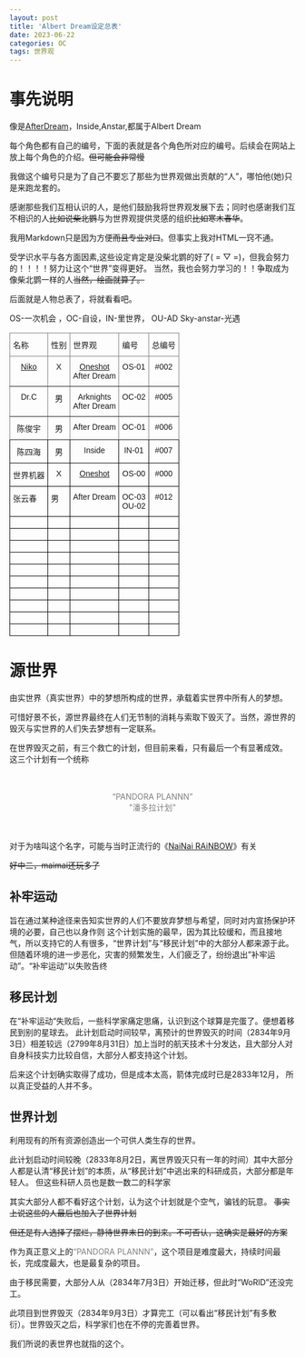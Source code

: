```yaml
---
layout: post
title: 'Albert Dream设定总表'
date: 2023-06-22
categories: OC
tags: 世界观
---
```

# 事先说明
像是[AfterDream](https://albert585.github.io)，Inside,Anstar,都属于Albert Dream

每个角色都有自己的编号，下面的表就是各个角色所对应的编号。后续会在网站上放上每个角色的介绍。~~但可能会非常慢~~

我做这个编号只是为了自己不要忘了那些为世界观做出贡献的“人”，哪怕他(她)只是来跑龙套的。

感谢那些我们互相认识的人，是他们鼓励我将世界观发展下去；同时也感谢我们互不相识的人~~比如说柴北鹦~~与为世界观提供灵感的组织~~比如寒木春华~~。

我用Markdown只是因为方便~~而且专业对口~~。但事实上我对HTML一窍不通。

受学识水平与各方面因素,这些设定肯定是没柴北鹦的好了( = ▽ =)，但我会努力的！！！！努力让这个“世界”变得更好。
当然，我也会努力学习的！！争取成为像柴北鹦一样的人~~当然，绘画就算了。~~

后面就是人物总表了，将就看看吧。


OS-一次机会 ，OC-自设，IN-里世界， OU-AD Sky-anstar-光遇
<center>
<style type="text/css">
.tg  {border-collapse:collapse;border-spacing:0;}
.tg td{border-color:black;border-style:solid;border-width:1px;font-family:Arial, sans-serif;font-size:14px;
  overflow:hidden;padding:10px 5px;word-break:normal;}
.tg th{border-color:black;border-style:solid;border-width:1px;font-family:Arial, sans-serif;font-size:14px;
  font-weight:normal;overflow:hidden;padding:10px 5px;word-break:normal;}
.tg .tg-baqh{text-align:center;vertical-align:top}
.tg .tg-c3ow{border-color:inherit;text-align:center;vertical-align:top}
.tg .tg-0pky{border-color:inherit;text-align:left;vertical-align:top}
.tg .tg-0lax{text-align:left;vertical-align:top}
</style>
<table class="tg">
<thead>
  <tr>
    <th class="tg-0pky">名称</th>
    <th class="tg-0pky">性别</th>
    <th class="tg-0pky">世界观<br></th>
    <th class="tg-0pky">编号</th>
    <th class="tg-0pky">总编号</th>
  </tr>
</thead>
<tbody>
  <tr>
    <td class="tg-c3ow"><a href="https://oneshot.fandom.com/zh/wiki/Niko" target="_blank" rel="noopener noreferrer">Niko</a><br></td>
    <td class="tg-c3ow">X</td>
    <td class="tg-c3ow"><a href="https://oneshot.fandom.com/zh/wiki/OneShot" target="_blank" rel="noopener noreferrer">Oneshot</a><br>After Dream<br></td>
    <td class="tg-c3ow">OS-01</td>
    <td class="tg-c3ow">#002</td>
  </tr>
  <tr>
    <td class="tg-c3ow">Dr.C</td>
    <td class="tg-c3ow">男<br></td>
    <td class="tg-c3ow">Arknights<br>After Dream<br></td>
    <td class="tg-c3ow">OC-02</td>
    <td class="tg-c3ow">#005</td>
  </tr>
  <tr>
    <td class="tg-c3ow">陈俊宇<br></td>
    <td class="tg-c3ow">男</td>
    <td class="tg-0pky">After Dream</td>
    <td class="tg-c3ow">OC-01</td>
    <td class="tg-c3ow">#006</td>
  </tr>
  <tr>
    <td class="tg-baqh">陈四海<br></td>
    <td class="tg-baqh">男</td>
    <td class="tg-baqh">Inside</td>
    <td class="tg-baqh">IN-01<br></td>
    <td class="tg-baqh">#007</td>
  </tr>
  <tr>
    <td class="tg-baqh">世界机器</td>
    <td class="tg-baqh">X<br></td>
    <td class="tg-baqh"><a href="https://oneshot.fandom.com/zh/wiki/OneShot" target="_blank" rel="noopener noreferrer">Oneshot</a></td>
    <td class="tg-baqh">OS-00<br></td>
    <td class="tg-baqh">#000</td>
  </tr>
  <tr>
    <td class="tg-0lax">张云春</td>
    <td class="tg-0lax">男<br></td>
    <td class="tg-0lax">After Dream</td>
    <td class="tg-0lax">OC-03<br>OU-02<br></td>
    <td class="tg-baqh">#012</td>
  </tr>
  <tr>
    <td class="tg-0lax"></td>
    <td class="tg-0lax"></td>
    <td class="tg-0lax"></td>
    <td class="tg-0lax"></td>
    <td class="tg-0lax"></td>
  </tr>
  <tr>
    <td class="tg-0lax"></td>
    <td class="tg-0lax"></td>
    <td class="tg-0lax"></td>
    <td class="tg-0lax"></td>
    <td class="tg-0lax"></td>
  </tr>
  <tr>
    <td class="tg-0lax"></td>
    <td class="tg-0lax"></td>
    <td class="tg-0lax"></td>
    <td class="tg-0lax"></td>
    <td class="tg-0lax"></td>
  </tr>
  <tr>
    <td class="tg-0lax"></td>
    <td class="tg-0lax"></td>
    <td class="tg-0lax"></td>
    <td class="tg-0lax"></td>
    <td class="tg-0lax"></td>
  </tr>
  <tr>
    <td class="tg-0lax"></td>
    <td class="tg-0lax"></td>
    <td class="tg-0lax"></td>
    <td class="tg-0lax"></td>
    <td class="tg-0lax"></td>
  </tr>
  <tr>
    <td class="tg-0lax"></td>
    <td class="tg-0lax"></td>
    <td class="tg-0lax"></td>
    <td class="tg-0lax"></td>
    <td class="tg-0lax"></td>
  </tr>
  <tr>
    <td class="tg-0lax"></td>
    <td class="tg-0lax"></td>
    <td class="tg-0lax"></td>
    <td class="tg-0lax"></td>
    <td class="tg-0lax"></td>
  </tr>
  <tr>
    <td class="tg-0lax"></td>
    <td class="tg-0lax"></td>
    <td class="tg-0lax"></td>
    <td class="tg-0lax"></td>
    <td class="tg-0lax"></td>
  </tr>
  <tr>
    <td class="tg-0lax"></td>
    <td class="tg-0lax"></td>
    <td class="tg-0lax"></td>
    <td class="tg-0lax"></td>
    <td class="tg-0lax"></td>
  </tr>
  <tr>
    <td class="tg-0lax"></td>
    <td class="tg-0lax"></td>
    <td class="tg-0lax"></td>
    <td class="tg-0lax"></td>
    <td class="tg-0lax"></td>
  </tr>
</tbody>
</table>
</center>

# 源世界
  由实世界（真实世界）中的梦想所构成的世界，承载着实世界中所有人的梦想。

  可惜好景不长，源世界最终在人们无节制的消耗与索取下毁灭了。当然，源世界的毁灭与实世界的人们失去梦想有一定联系。

在世界毁灭之前，有三个救亡的计划，但目前来看，只有最后一个有显著成效。
这三个计划有一个统称

<br>
<br>
<center>
<font color='grey'>
“PANDORA PLANNN” <br>
"潘多拉计划"
</font>
</center>
<br>
<br>

对于为啥叫这个名字，可能与当时正流行的《[NaiNai RAiNBOW](https://maimai.sega.jp/maimai_finale)》有关

~~好中二，maimai还玩多了~~

## 补牢运动
  旨在通过某种途径来告知实世界的人们不要放弃梦想与希望，同时对内宣扬保护环境的必要，自己也以身作则
  这个计划实施的最早，因为其比较缓和，而且接地气，所以支持它的人有很多，“世界计划”与“移民计划”中的大部分人都来源于此。但随着环境的进一步恶化，灾害的频繁发生，人们疲乏了，纷纷退出”补牢运动”。“补牢运动”以失败告终

## 移民计划
在“补牢运动“失败后，一些科学家痛定思痛，认识到这个球算是完蛋了。便想着移民到别的星球去。
此计划启动时间较早，离预计的世界毁灭的时间（2834年9月3日）相差较远（2799年8月31日）加上当时的航天技术十分发达，且大部分人对自身科技实力比较自信，大部分人都支持这个计划。

后来这个计划确实取得了成功，但是成本太高，箭体完成时已是2833年12月，
所以真正受益的人并不多。

## 世界计划
利用现有的所有资源创造出一个可供人类生存的世界。

此计划启动时间较晚（2833年8月2日，离世界毁灭只有一年的时间）其中大部分人都是认清“移民计划”的本质，从“移民计划”中逃出来的科研成员，大部分都是年轻人。
但这些科研人员也是数一数二的科学家

其实大部分人都不看好这个计划，认为这个计划就是个空气，骗钱的玩意。
~~事实上说这些的人最后也加入了世界计划~~

~~但还是有人选择了摆烂，静待世界末日的到来。不可否认，这确实是最好的方案~~

作为真正意义上的<font color='grey'>“PANDORA PLANNN”</font>，这个项目是难度最大，持续时间最长，完成度最大，也是最复杂的项目。

由于移民需要，大部分人从（2834年7月3日）开始迁移，但此时“WoRlD”还没完工。

此项目到世界毁灭（2834年9月3日）才算完工（可以看出“移民计划”有多敷衍）。世界毁灭之后，科学家们也在不停的完善着世界。

我们所说的表世界也就指的这个。

